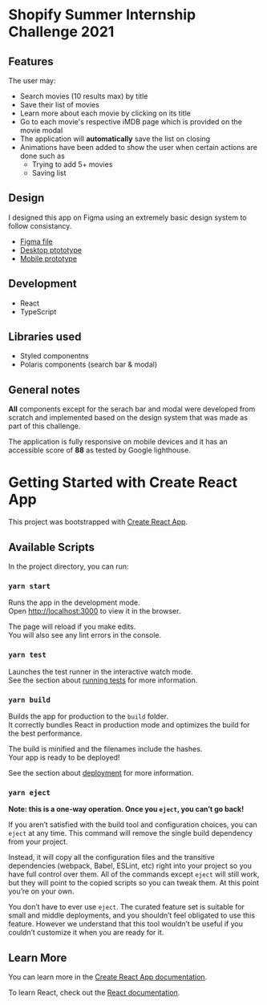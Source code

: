 # Shopify Summer Internship Challenge 2021

## Features

The user may:

- Search movies (10 results max) by title
- Save their list of movies
- Learn more about each movie by clicking on its title
- Go to each movie's respective iMDB page which is provided on the movie modal
- The application will **automatically** save the list on closing
- Animations have been added to show the user when certain actions are done such as
  - Trying to add 5+ movies
  - Saving list

## Design

I designed this app on Figma using an extremely basic design system to follow consistancy.

- [Figma file](https://www.figma.com/file/cMvaLG7wzOhfkRlR0YwOZy/Shopify-Challenge-2021?node-id=1%3A2)
- [Desktop ptototype](https://www.figma.com/proto/cMvaLG7wzOhfkRlR0YwOZy/Shopify-Challenge-2021?node-id=6%3A1159&viewport=213%2C239%2C0.22065918147563934&scaling=min-zoom)
- [Mobile prototype](https://www.figma.com/proto/cMvaLG7wzOhfkRlR0YwOZy/Shopify-Challenge-2021?node-id=36%3A49&viewport=271%2C452%2C0.6339215040206909&scaling=scale-down)

## Development

- React
- TypeScript

## Libraries used

- Styled componentns
- Polaris components (search bar & modal)

## General notes

**All** components except for the serach bar and modal were developed from scratch and implemented based on the design system that was made as part of this challenge.

The application is fully responsive on mobile devices and it has an accessible score of **88** as tested by Google lighthouse.

# Getting Started with Create React App

This project was bootstrapped with [Create React App](https://github.com/facebook/create-react-app).

## Available Scripts

In the project directory, you can run:

### `yarn start`

Runs the app in the development mode.\
Open [http://localhost:3000](http://localhost:3000) to view it in the browser.

The page will reload if you make edits.\
You will also see any lint errors in the console.

### `yarn test`

Launches the test runner in the interactive watch mode.\
See the section about [running tests](https://facebook.github.io/create-react-app/docs/running-tests) for more information.

### `yarn build`

Builds the app for production to the `build` folder.\
It correctly bundles React in production mode and optimizes the build for the best performance.

The build is minified and the filenames include the hashes.\
Your app is ready to be deployed!

See the section about [deployment](https://facebook.github.io/create-react-app/docs/deployment) for more information.

### `yarn eject`

**Note: this is a one-way operation. Once you `eject`, you can’t go back!**

If you aren’t satisfied with the build tool and configuration choices, you can `eject` at any time. This command will remove the single build dependency from your project.

Instead, it will copy all the configuration files and the transitive dependencies (webpack, Babel, ESLint, etc) right into your project so you have full control over them. All of the commands except `eject` will still work, but they will point to the copied scripts so you can tweak them. At this point you’re on your own.

You don’t have to ever use `eject`. The curated feature set is suitable for small and middle deployments, and you shouldn’t feel obligated to use this feature. However we understand that this tool wouldn’t be useful if you couldn’t customize it when you are ready for it.

## Learn More

You can learn more in the [Create React App documentation](https://facebook.github.io/create-react-app/docs/getting-started).

To learn React, check out the [React documentation](https://reactjs.org/).
